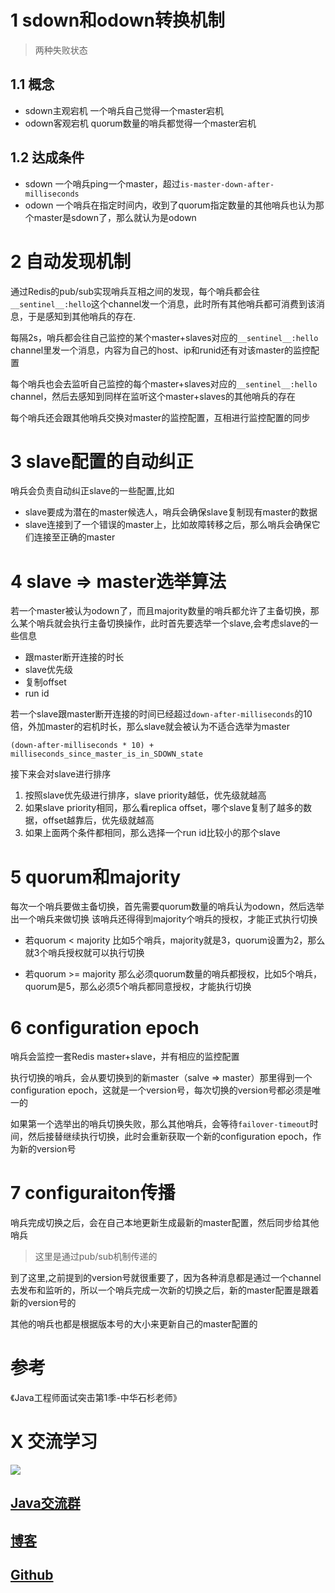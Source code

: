 # 1 sdown和odown转换机制
> 两种失败状态

## 1.1 概念
- sdown主观宕机
一个哨兵自己觉得一个master宕机
- odown客观宕机
quorum数量的哨兵都觉得一个master宕机

## 1.2 达成条件
- sdown
一个哨兵ping一个master，超过`is-master-down-after-milliseconds`
- odown
一个哨兵在指定时间内，收到了quorum指定数量的其他哨兵也认为那个master是sdown了，那么就认为是odown

# 2 自动发现机制
通过Redis的pub/sub实现哨兵互相之间的发现，每个哨兵都会往`__sentinel__:hello`这个channel发一个消息，此时所有其他哨兵都可消费到该消息，于是感知到其他哨兵的存在.

每隔2s，哨兵都会往自己监控的某个master+slaves对应的`__sentinel__:hello `channel里发一个消息，内容为自己的host、ip和runid还有对该master的监控配置

每个哨兵也会去监听自己监控的每个master+slaves对应的`__sentinel__:hello` channel，然后去感知到同样在监听这个master+slaves的其他哨兵的存在

每个哨兵还会跟其他哨兵交换对master的监控配置，互相进行监控配置的同步

# 3 slave配置的自动纠正
哨兵会负责自动纠正slave的一些配置,比如
- slave要成为潜在的master候选人，哨兵会确保slave复制现有master的数据
- slave连接到了一个错误的master上，比如故障转移之后，那么哨兵会确保它们连接至正确的master

# 4 slave => master选举算法
若一个master被认为odown了，而且majority数量的哨兵都允许了主备切换，那么某个哨兵就会执行主备切换操作，此时首先要选举一个slave,会考虑slave的一些信息
- 跟master断开连接的时长
- slave优先级
- 复制offset
- run id

若一个slave跟master断开连接的时间已经超过`down-after-milliseconds`的10倍，外加master的宕机时长，那么slave就会被认为不适合选举为master
```
(down-after-milliseconds * 10) + milliseconds_since_master_is_in_SDOWN_state
```

接下来会对slave进行排序
1. 按照slave优先级进行排序，slave priority越低，优先级就越高
2. 如果slave priority相同，那么看replica offset，哪个slave复制了越多的数据，offset越靠后，优先级就越高
3. 如果上面两个条件都相同，那么选择一个run id比较小的那个slave

# 5 quorum和majority
每次一个哨兵要做主备切换，首先需要quorum数量的哨兵认为odown，然后选举出一个哨兵来做切换
该哨兵还得得到majority个哨兵的授权，才能正式执行切换

- 若quorum < majority
比如5个哨兵，majority就是3，quorum设置为2，那么就3个哨兵授权就可以执行切换

- 若quorum >= majority
那么必须quorum数量的哨兵都授权，比如5个哨兵，quorum是5，那么必须5个哨兵都同意授权，才能执行切换

# 6 configuration epoch
哨兵会监控一套Redis master+slave，并有相应的监控配置

执行切换的哨兵，会从要切换到的新master（salve => master）那里得到一个configuration epoch，这就是一个version号，每次切换的version号都必须是唯一的

如果第一个选举出的哨兵切换失败，那么其他哨兵，会等待`failover-timeout`时间，然后接替继续执行切换，此时会重新获取一个新的configuration epoch，作为新的version号

# 7 configuraiton传播
哨兵完成切换之后，会在自己本地更新生成最新的master配置，然后同步给其他哨兵
> 这里是通过pub/sub机制传递的

到了这里,之前提到的version号就很重要了，因为各种消息都是通过一个channel去发布和监听的，所以一个哨兵完成一次新的切换之后，新的master配置是跟着新的version号的

其他的哨兵也都是根据版本号的大小来更新自己的master配置的

# 参考

《Java工程师面试突击第1季-中华石杉老师》

# X 交流学习
![](https://img-blog.csdnimg.cn/20190504005601174.jpg)
## [Java交流群](https://jq.qq.com/?_wv=1027&k=5UB4P1T)
## [博客](http://www.shishusheng.com)
## [Github](https://github.com/Wasabi1234)




